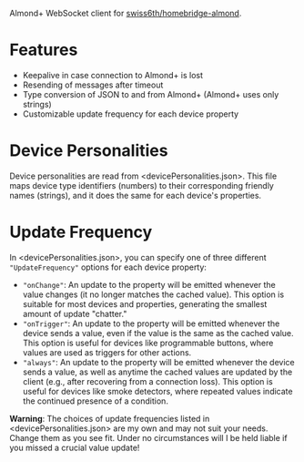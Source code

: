 Almond+ WebSocket client for [swiss6th/homebridge-almond](https://github.com/swiss6th/homebridge-almond).

# Features
- Keepalive in case connection to Almond+ is lost
- Resending of messages after timeout
- Type conversion of JSON to and from Almond+ (Almond+ uses only strings)
- Customizable update frequency for each device property

# Device Personalities
Device personalities are read from <devicePersonalities.json>. This file maps device type identifiers (numbers) to their corresponding friendly names (strings), and it does the same for each device's properties.

# Update Frequency
In <devicePersonalities.json>, you can specify one of three different `"UpdateFrequency"` options for each device property:

- `"onChange"`: An update to the property will be emitted whenever the value changes (it no longer matches the cached value). This option is suitable for most devices and properties, generating the smallest amount of update "chatter."
- `"onTrigger"`: An update to the property will be emitted whenever the device sends a value, even if the value is the same as the cached value. This option is useful for devices like programmable buttons, where values are used as triggers for other actions.
- `"always"`: An update to the property will be emitted whenever the device sends a value, as well as anytime the cached values are updated by the client (e.g., after recovering from a connection loss). This option is useful for devices like smoke detectors, where repeated values indicate the continued presence of a condition.

**Warning**: The choices of update frequencies listed in <devicePersonalities.json> are my own and may not suit your needs. Change them as you see fit. Under no circumstances will I be held liable if you missed a crucial value update!